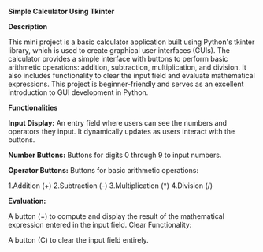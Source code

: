 **Simple Calculator Using Tkinter**

**Description**

This mini project is a basic calculator application built using Python's tkinter library, which is used to create graphical user interfaces (GUIs). The calculator provides a simple interface with buttons to perform basic arithmetic operations: addition, subtraction, multiplication, and division. It also includes functionality to clear the input field and evaluate mathematical expressions.
This project is beginner-friendly and serves as an excellent introduction to GUI development in Python.

**Functionalities**

**Input Display:**
An entry field where users can see the numbers and operators they input.
It dynamically updates as users interact with the buttons.

**Number Buttons:**
Buttons for digits 0 through 9 to input numbers.

**Operator Buttons:**
Buttons for basic arithmetic operations:

1.Addition (+)
2.Subtraction (-)
3.Multiplication (*)
4.Division (/)

**Evaluation:**

A button (=) to compute and display the result of the mathematical expression entered in the input field.
Clear Functionality:

A button (C) to clear the input field entirely.
